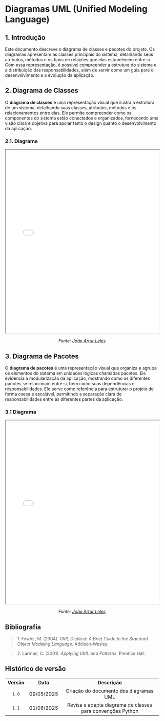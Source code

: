 # Diagramas UML (Unified Modeling Language)

## <a>1. Introdução</a>

Este documento descreve o diagrama de classes e pacotes do projeto. Os diagramas apresentam as classes principais do sistema, detalhando seus atributos, métodos e os tipos de relações que elas estabelecem entre si. Com essa representação, é possível compreender a estrutura do sistema e a distribuição das responsabilidades, além de servir como um guia para o desenvolvimento e a evolução da aplicação.

## <a>2. Diagrama de Classes</a>

O **diagrama de classes** é uma representação visual que ilustra a estrutura de um sistema, detalhando suas classes, atributos, métodos e os relacionamentos entre elas. Ele permite compreender como os componentes do sistema estão conectados e organizados, fornecendo uma visão clara e objetiva para apoiar tanto o design quanto o desenvolvimento da aplicação.

### <a>2.1. Diagrama</a>

<center>

<iframe src="./assets/DiagramaClasses.pdf" width="100%" height="600px" allowfullscreen></iframe>

_Fonte: [João Artur Leles](https://github.com/joao-artl)_

</center>

## <a>3. Diagrama de Pacotes</a>

O **diagrama de pacotes** é uma representação visual que organiza e agrupa os elementos do sistema em unidades lógicas chamadas pacotes. Ele evidencia a modularização da aplicação, mostrando como os diferentes pacotes se relacionam entre si, bem como suas dependências e responsabilidades. Ele serve como referência para estruturar o projeto de forma coesa e escalável, permitindo a separação clara de responsabilidades entre as diferentes partes da aplicação.

### <a>3.1 Diagrama</a>

<center>

<iframe src="./assets/DiagramaPacotes.pdf" width="100%" height="600px" allowfullscreen></iframe>

_Fonte: [João Artur Leles](https://github.com/joao-artl)_

</center>

## <a>Bibliografia</a>

> 1.</a> Fowler, M. (2004). _UML Distilled: A Brief Guide to the Standard Object Modeling Language_. Addison-Wesley.

> 2.</a> Larman, C. (2001). _Applying UML and Patterns_. Prentice Hall.

## <a>Histórico de versão</a>

| Versão | Data | Descrição | 
| :------: | :----------: | :-----------: |
| `1.0` | 09/05/2025 | Criação do documento dos diagramas UML |
| `1.1` | 01/06/2025 | Revisa e adapta diagrama de classes para convenções Python |
